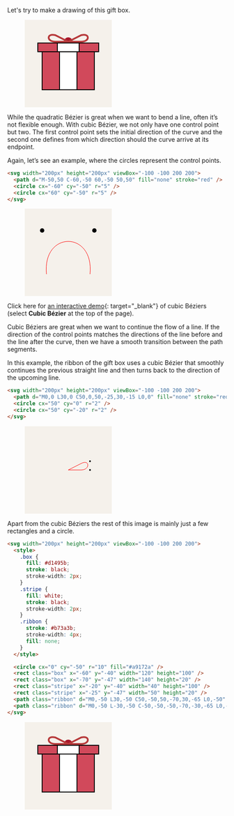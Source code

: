 Let's try to make a drawing of this gift box.

<figure>
<svg width="200px" height="200px" viewBox="-100 -100 200 200">
  <style>
    .box {
      fill: #d1495b;
      stroke: black;
      stroke-width: 2px;
    }
    .stripe {
      fill: white;
      stroke: black;
      stroke-width: 2px;
    }
    .ribbon {
      stroke: #b73a3b;
      stroke-width: 4px;
      fill: none;
    }    
  </style>

  <rect x="-100" y="-100" width="200" height="200" fill="#F5F1EB"/>
  <circle cx="0" cy="-50" r="10" fill="#a9172a" />
  <rect class="box" x="-60" y="-40" width="120" height="100" />
  <rect class="box" x="-70" y="-47" width="140" height="20" />
  <rect class="stripe" x="-20" y="-40" width="40" height="100" />
  <rect class="stripe" x="-25" y="-47" width="50" height="20" />
  <path class="ribbon" d="M0,-50 L30,-50 C50,-50,50,-70,30,-65 L0,-50" />
  <path class="ribbon" d="M0,-50 L-30,-50 C-50,-50,-50,-70,-30,-65 L0,-50" />
</svg>
</figure>

While the quadratic Bézier is great when we want to bend a line, often it’s not flexible enough. With cubic Bézier, we not only have one control point but two. The first control point sets the initial direction of the curve and the second one defines from which direction should the curve arrive at its endpoint.

Again, let’s see an example, where the circles represent the control points.

```html
<svg width="200px" height="200px" viewBox="-100 -100 200 200">
  <path d="M-50,50 C-60,-50 60,-50 50,50" fill="none" stroke="red" />
  <circle cx="-60" cy="-50" r="5" />
  <circle cx="60" cy="-50" r="5" />
</svg>
```

<figure>
<svg width="200px" height="200px" viewBox="-100 -100 200 200">
  <rect x="-100" y="-100" width="200" height="200" fill="#F5F1EB"/>
  <path d="M-50,50 C-60,-50 60,-50 50,50" fill="none" stroke="red" />
  <circle cx="-60" cy="-50" r="5" />
  <circle cx="60" cy="-50" r="5" />
</svg>
</figure>

Click here for [an interactive demo](https://hunormarton.github.io/svg-curves){: target="_blank"} of cubic Béziers (select **Cubic Bézier** at the top of the page).

Cubic Béziers are great when we want to continue the flow of a line. If the direction of the control points matches the directions of the line before and the line after the curve, then we have a smooth transition between the path segments.

In this example, the ribbon of the gift box uses a cubic Bézier that smoothly continues the previous straight line and then turns back to the direction of the upcoming line.

```html
<svg width="200px" height="200px" viewBox="-100 -100 200 200">
  <path d="M0,0 L30,0 C50,0,50,-25,30,-15 L0,0" fill="none" stroke="red" />
  <circle cx="50" cy="0" r="2" />
  <circle cx="50" cy="-20" r="2" />
</svg>
```

<figure>
<svg width="200px" height="200px" viewBox="-100 -100 200 200">
  <rect x="-100" y="-100" width="200" height="200" fill="#F5F1EB"/>
  <path d="M0,0 L30,0 C50,0,50,-25,30,-15 L0,0" fill="none" stroke="red" />
  <circle cx="50" cy="0" r="2" />
  <circle cx="50" cy="-20" r="2" />
</svg>
</figure>

Apart from the cubic Béziers the rest of this image is mainly just a few rectangles and a circle.

```html
<svg width="200px" height="200px" viewBox="-100 -100 200 200">
  <style>
    .box {
      fill: #d1495b;
      stroke: black;
      stroke-width: 2px;
    }
    .stripe {
      fill: white;
      stroke: black;
      stroke-width: 2px;
    }
    .ribbon {
      stroke: #b73a3b;
      stroke-width: 4px;
      fill: none;
    }    
  </style>

  <circle cx="0" cy="-50" r="10" fill="#a9172a" />
  <rect class="box" x="-60" y="-40" width="120" height="100" />
  <rect class="box" x="-70" y="-47" width="140" height="20" />
  <rect class="stripe" x="-20" y="-40" width="40" height="100" />
  <rect class="stripe" x="-25" y="-47" width="50" height="20" />
  <path class="ribbon" d="M0,-50 L30,-50 C50,-50,50,-70,30,-65 L0,-50" />
  <path class="ribbon" d="M0,-50 L-30,-50 C-50,-50,-50,-70,-30,-65 L0,-50" />
</svg>
```

<figure>
<svg width="200px" height="200px" viewBox="-100 -100 200 200">
  <style>
    .box {
      fill: #d1495b;
      stroke: black;
      stroke-width: 2px;
    }
    .stripe {
      fill: white;
      stroke: black;
      stroke-width: 2px;
    }
    .ribbon {
      stroke: #b73a3b;
      stroke-width: 4px;
      fill: none;
    }    
  </style>

  <rect x="-100" y="-100" width="200" height="200" fill="#F5F1EB"/>
  <circle cx="0" cy="-50" r="10" fill="#a9172a" />
  <rect class="box" x="-60" y="-40" width="120" height="100" />
  <rect class="box" x="-70" y="-47" width="140" height="20" />
  <rect class="stripe" x="-20" y="-40" width="40" height="100" />
  <rect class="stripe" x="-25" y="-47" width="50" height="20" />
  <path class="ribbon" d="M0,-50 L30,-50 C50,-50,50,-70,30,-65 L0,-50" />
  <path class="ribbon" d="M0,-50 L-30,-50 C-50,-50,-50,-70,-30,-65 L0,-50" />
</svg>
</figure>